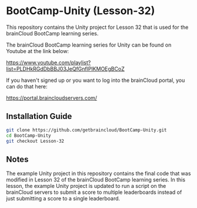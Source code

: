 # BootCamp-Unity (Lesson-32)

This repository contains the Unity project for Lesson 32 that is used for the brainCloud BootCamp learning series.

The brainCloud BootCamp learning series for Unity can be found on Youtube at the link below:

https://www.youtube.com/playlist?list=PLDHkRGdDbBBJ03JeQfGnflPIKMOEgBCoZ


If you haven't signed up or you want to log into the brainCloud portal, you can do that here:

https://portal.braincloudservers.com/


## Installation Guide

```bash
git clone https://github.com/getbraincloud/BootCamp-Unity.git
cd BootCamp-Unity
git checkout Lesson-32
```

## Notes

The example Unity project in this repository contains the final code that was modified in Lesson 32 of the brainCloud BootCamp learning series. In this lesson, the example Unity project is updated to run a script on the brainCloud servers to submit a score to multiple leaderboards instead of just submitting a score to a single leaderboard.
